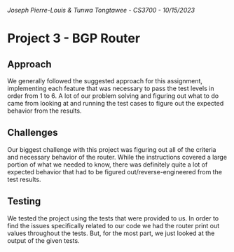 *Joseph Pierre-Louis & Tunwa Tongtawee - CS3700 - 10/15/2023*
# Project 3 - BGP Router


## Approach

We generally followed the suggested approach for this assignment, implementing each feature that was necessary to pass the test levels in order from 1 to 6. A lot of our problem solving and figuring out what to do came from looking at and running the test cases to figure out the expected behavior from the results. 
 

## Challenges

Our biggest challenge with this project was figuring out all of the criteria and necessary behavior of the router. While the instructions covered a large portion of what we needed to know, there was definitely quite a lot of expected behavior that had to be figured out/reverse-engineered from the test results. 

## Testing

We tested the project using the tests that were provided to us. In order to find the issues specifically related to our code we had the router print out values throughout the tests. But, for the most part, we just looked at the output of the given tests.